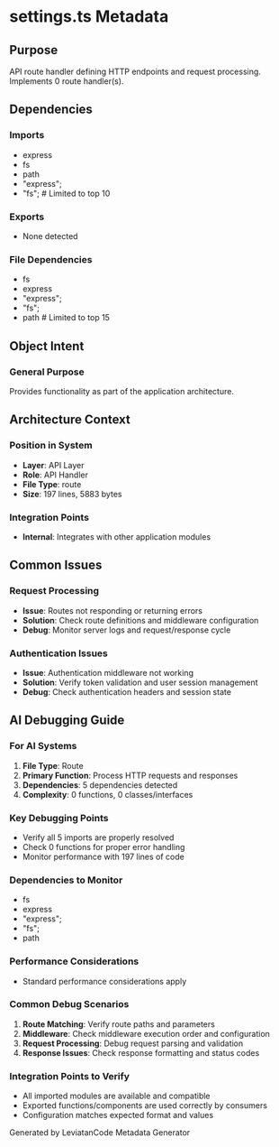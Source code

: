 # settings.ts Metadata

## Purpose
API route handler defining HTTP endpoints and request processing. Implements 0 route handler(s).

## Dependencies

### Imports
- express
- fs
- path
- "express";
- "fs";  # Limited to top 10

### Exports
- None detected

### File Dependencies
- fs
- express
- "express";
- "fs";
- path  # Limited to top 15

## Object Intent

### General Purpose
Provides functionality as part of the application architecture.

## Architecture Context

### Position in System
- **Layer**: API Layer
- **Role**: API Handler
- **File Type**: route
- **Size**: 197 lines, 5883 bytes

### Integration Points
- **Internal**: Integrates with other application modules

## Common Issues

### Request Processing
- **Issue**: Routes not responding or returning errors
- **Solution**: Check route definitions and middleware configuration
- **Debug**: Monitor server logs and request/response cycle

### Authentication Issues
- **Issue**: Authentication middleware not working
- **Solution**: Verify token validation and user session management
- **Debug**: Check authentication headers and session state

## AI Debugging Guide

### For AI Systems
1. **File Type**: Route
2. **Primary Function**: Process HTTP requests and responses
3. **Dependencies**: 5 dependencies detected
4. **Complexity**: 0 functions, 0 classes/interfaces

### Key Debugging Points
- Verify all 5 imports are properly resolved
- Check 0 functions for proper error handling
- Monitor performance with 197 lines of code

### Dependencies to Monitor
- fs
- express
- "express";
- "fs";
- path

### Performance Considerations
- Standard performance considerations apply

### Common Debug Scenarios
1. **Route Matching**: Verify route paths and parameters
2. **Middleware**: Check middleware execution order and configuration
3. **Request Processing**: Debug request parsing and validation
4. **Response Issues**: Check response formatting and status codes

### Integration Points to Verify
- All imported modules are available and compatible
- Exported functions/components are used correctly by consumers
- Configuration matches expected format and values

Generated by LeviatanCode Metadata Generator
